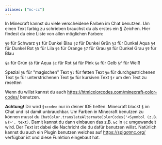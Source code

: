 ```yaml
---
aliases: ["mc-cc"]
---
```


In Minecraft kannst du viele verscheidene Farben im Chat benutzen. Um einen Text farbig zu schrieben brauchst du als erstes ein § Zeichen. Hier findest du eine Liste von allen möglichen Farben:

`§0` für Schwarz 
`§1` für Dunkel Blau
`§2` für Dunkel Grün
`§3` für Dunkel Aqua
`§4` für Dunkel Rot
`§5` für Lila
`§6` für Orange
`§7` für Grau
`§8` für Dunkel Grau
`§9` für Blau

`§a` für Grün
`§b` für Aqua
`§c` für Rot
`§d` für Pink
`§e` für Gelb
`§f` für Weiß

Spezial
`§k` für "magischen" Text
`§l` für fetten Text
`§m` für durchgestrichenen Text
`§n` für unterstrichenen Text
`§o` für kursiven Text
`§r` um den Text zu resetten

Wenn du willst kannst du auch <https://htmlcolorcodes.com/minecraft-color-codes/> benutzen.

__Achtung!__
Dir wird `§<code>` nur in deiner IDE helfen. Minecraft blockt `§` im Chat und ist damit unbrauchbar.
Um Farben in Minecraft benutzen zu können musst du `ChatColor.translateAlternateColorCodes('<Synmbol (z.B. &)>', text)`. Damit kannst du dann einbauen das z.B. `&c` in `§c` umgewandelt wird. Der Text ist dabei die Nachricht die du dafür benutzen willst. Natürlich kannst du auch ein Plugin benutzen welches auf <https://spigotmc.org/> verfügbar ist und diese Funktion eingebaut hat.
